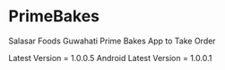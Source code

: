# PrimeBakes
Salasar Foods Guwahati Prime Bakes App to Take Order

Latest Version = 1.0.0.5
Android Latest Version = 1.0.0.1
